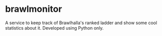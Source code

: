 # brawlmonitor
A service to keep track of Brawlhalla's ranked ladder and show some cool statistics about it. Developed using Python only.
